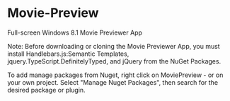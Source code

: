 # Movie-Preview
Full-screen Windows 8.1 Movie Previewer App

Note: Before downloading or cloning the Movie Previewer App, you must install 
Handlebars.js:Semantic Templates, jquery.TypeScript.DefinitelyTyped,
and jQuery from the NuGet Packages.

To add manage packages from Nuget, right click on MoviePreview - or on your own project.
Select "Manage Nuget Packages", then search for the desired package or plugin.
